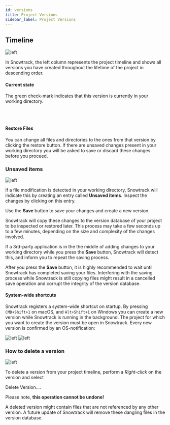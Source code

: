 ```yaml
---
id: versions
title: Project Versions
sidebar_label: Project Versions
---
```



<div className="block">

## Timeline

![left](/img/versions.png)

In Snowtrack, the left column represents the project timeline and shows all versions you have created throughout the lifetime of the project in descending order.


#### Current state

<span className="check-mark" /> The green check-mark indicates that this version is currently in your working directory.

<br/><br/>

#### Restore Files

<span className="revert" /> You can change all files and directories to the ones from that version by clicking the restore button. If there are unsaved changes present in your working directory you will be asked to save or discard these changes before you proceed.

</div>

<div className="block">

### Unsaved items

![left](/img/unsaved-items.png)

If a file modification is detected in your working directory, Snowtrack will indicate this by creating an entry called **Unsaved items**. Inspect the changes by clicking on this entry.

Use the **Save** button to save your changes and create a new version.

Snowtrack will copy these changes to the version database of your project to be inspected or restored later. This process may take a few seconds up to a few minutes, depending on the size and complexity of the changes involved.

If a 3rd-party application is in the the middle of adding changes to your working directory while you press the **Save** button, Snowtrack will detect this, and inform you to repeat the saving process.

After you press the **Save** button, it is highly recommended to wait until Snowtrack has completed saving your files. Interfering with the saving process while Snowtrack is still copying files might result in a cancelled save operation and corrupt the integrity of the version database.

#### System-wide shortcuts

<div className="info" ></div>

Snowtrack registers a system-wide shortcut on startup. By pressing `CMD+Shift+1` on macOS, and `Alt+Shift+1` on Windows you can create a new version while Snowtrack is running in the background. The project for which you want to create the version must be open in Snowtrack. Every new version is confirmed by an OS-notification:

![left](/img/notification-macos.jpg)
![left](/img/notification-win.jpg)

</div>

<div className="block">

### How to delete a version

![left](/img/delete-version.png)

To delete a version from your project timeline, perform a *Right-click* on the version and select <p><span className="delete" /> Delete Version....</p>

Please note, **this operation cannot be undone!**

<div className="info" ></div> A deleted version might contain files that are not referenced by any other version. A future update of Snowtrack will remove these dangling files in the version database.

</div>
